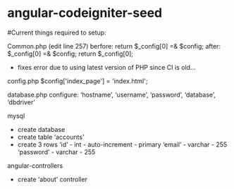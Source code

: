 angular-codeigniter-seed
========================

#Current things required to setup:

Common.php (edit line 257)
     berfore:
          return $_config[0] =& $config;
     after: 
          $_config[0] =& $config;
          return $_config[0];
* fixes error due to using latest version of PHP since CI is old...

config.php
     $config['index_page'] = 'index.html';

database.php
configure:
     ‘hostname’, ‘username’, ‘password’, ‘database’, ‘dbdriver'

mysql
- create database
- create table ‘accounts'
- create 3 rows
     ‘id’ - int - auto-increment - primary
     ‘email’ - varchar - 255
     ‘password’ - varchar - 255

angular-controllers
- create ‘about’ controller
